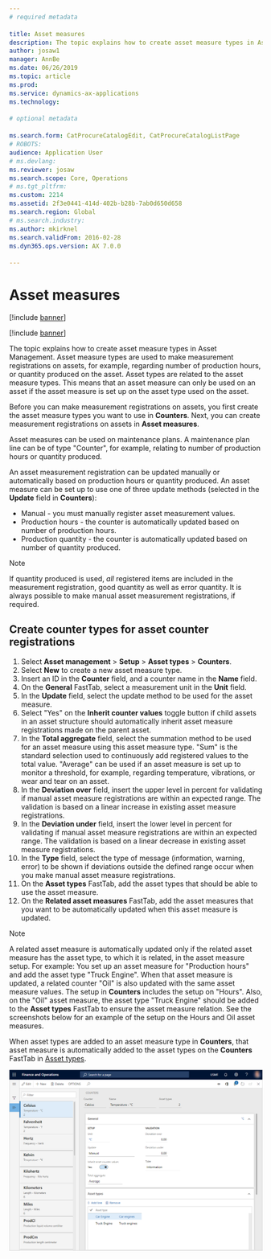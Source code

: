 ```yaml
---
# required metadata

title: Asset measures
description: The topic explains how to create asset measure types in Asset Management.
author: josaw1
manager: AnnBe
ms.date: 06/26/2019
ms.topic: article
ms.prod: 
ms.service: dynamics-ax-applications
ms.technology: 

# optional metadata

ms.search.form: CatProcureCatalogEdit, CatProcureCatalogListPage
# ROBOTS: 
audience: Application User
# ms.devlang: 
ms.reviewer: josaw
ms.search.scope: Core, Operations
# ms.tgt_pltfrm: 
ms.custom: 2214
ms.assetid: 2f3e0441-414d-402b-b28b-7ab0d650d658
ms.search.region: Global
# ms.search.industry: 
ms.author: mkirknel
ms.search.validFrom: 2016-02-28
ms.dyn365.ops.version: AX 7.0.0

---
```


# Asset measures

[!include [banner](../../includes/banner.md)]

[!include [banner](../../includes/preview-banner.md)]

The topic explains how to create asset measure types in Asset Management. Asset measure types are used to make measurement registrations on assets, for example, regarding number of production hours, or quantity produced on the asset. Asset types are related to the asset measure types. This means that an asset measure can only be used on an asset if the asset measure is set up on the asset type used on the asset.

Before you can make measurement registrations on assets, you first create the asset measure types you want to use in **Counters**. Next, you can create measurement registrations on assets in **Asset measures**. 

Asset measures can be used on maintenance plans. A maintenance plan line can be of type "Counter", for example, relating to number of production hours or quantity produced. 

An asset measurement registration can be updated manually or automatically based on production hours or quantity produced. An asset measure can be set up to use one of three update methods (selected in the **Update** field in **Counters**):
  
- Manual - you must manually register asset measurement values.  
- Production hours - the counter is automatically updated based on number of production hours.  
- Production quantity - the counter is automatically updated based on number of quantity produced.  

>[!NOTE]
>If quantity produced is used, *all* registered items are included in the measurement registration, good quantity as well as error quantity. It is always possible to make manual asset measurement registrations, if required.

## Create counter types for asset counter registrations

1. Select **Asset management** > **Setup** > **Asset types** > **Counters**.
2. Select **New** to create a new asset measure type.
3. Insert an ID in the **Counter** field, and a counter name in the **Name** field.
4. On the **General** FastTab, select a measurement unit in the **Unit** field.
5. In the **Update** field, select the update method to be used for the asset measure.
6. Select "Yes" on the **Inherit counter values** toggle button if child assets in an asset structure should automatically inherit asset measure registrations made on the parent asset.
7. In the **Total aggregate** field, select the summation method to be used for an asset measure using this asset measure type. "Sum" is the standard selection used to continuously add registered values to the total value. "Average" can be used if an asset measure is set up to monitor a threshold, for example, regarding temperature, vibrations, or wear and tear on an asset. 
8. In the **Deviation over** field, insert the upper level in percent for validating if manual asset measure registrations are within an expected range. The validation is based on a linear increase in existing asset measure registrations.
9. In the **Deviation under** field, insert the lower level in percent for validating if manual asset measure registrations are within an expected range. The validation is based on a linear decrease in existing asset measure registrations.
10. In the **Type** field, select the type of message (information, warning, error) to be shown if deviations outside the defined range occur when you make manual asset measure registrations.
11. On the **Asset types** FastTab, add the asset types that should be able to use the asset measure.
12. On the **Related asset measures** FastTab, add the asset measures that you want to be automatically updated when this asset measure is updated.


>[!NOTE]
>A related asset measure is automatically updated only if the related asset measure has the asset type, to which it is related, in the asset measure setup. For example: You set up an asset measure for "Production hours" and add the asset type "Truck Engine". When that asset measure is updated, a related counter "Oil" is also updated with the same asset measure values. The setup in **Counters** includes the setup on "Hours". Also, on the "Oil" asset measure, the asset type "Truck Engine" should be added to the **Asset types** FastTab to ensure the asset measure relation. See the screenshots below for an example of the setup on the Hours and Oil asset measures.

When asset types are added to an asset measure type in **Counters**, that asset measure is automatically added to the asset types on the **Counters** FastTab in [Asset types](../setup-for-objects/object-types.md).

![Counters FastTab in Asset types](media/071-setup-for-objects.png)


